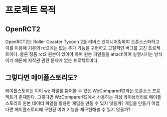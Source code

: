 # 프로젝트 목적

## OpenRCT2

OpenRCT2는 Roller Coaster Tycoon 2를 리버스 엔지니어링하여 오픈소스화하고 이를 이용해 기존의 rct2에는 없는 추가 기능을 구현하고 고질적인 버그를 고친 프로젝트이다. 물론 정품 rct2 원본이 있어야 하며 원본 파일들을 attach하여 실행시키는 방식이기 때문에 저작권 관련 문제가 없는 프로젝트이다.

## 그렇다면 메이플스토리도?

메이플스토리는 이미 wz 파일을 뜯어볼 수 있는 WzComparerR2라는 오픈소스 프로젝트가 존재한다. 그렇다면 WzComparerR2에서 사용하는 파싱 라이브러리로 메이플스토리의 원본 데이터 파일을 활용한 게임을 만들 수 있지 않을까? 게임을 만들기 어렵다면 메이플스토리에 구현된 여러 기능을 재구현해볼 수 있지 않을까?